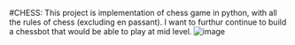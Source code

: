 
#CHESS:
This project is implementation of chess game in python, with all the rules of chess (excluding en passant). I want to furthur continue to build a chessbot that would be able to play at mid level. 
![image](https://github.com/user-attachments/assets/5765bdf6-8a52-4b14-b0f9-edd31b289f08)
                                   
